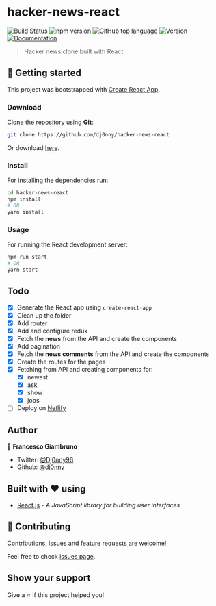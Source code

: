 # hacker-news-react

[![Build Status](https://travis-ci.org/dj0nny/hacker-news-react.svg?branch=develop)](https://travis-ci.org/dj0nny/hacker-news-react)
[![npm version](https://badge.fury.io/js/react.svg)](https://badge.fury.io/js/react)
![GitHub top language](https://img.shields.io/github/languages/top/dj0nny/hacker-news-react)
![Version](https://img.shields.io/badge/version-1.0.0-blue.svg?cacheSeconds=2592000)
[![Documentation](https://img.shields.io/badge/documentation-yes-brightgreen.svg)](https://github.com/dj0nny/hacker-news-react#readme)

> Hacker news clone built with React

## 🚀 Getting started

This project was bootstrapped with [Create React App](https://github.com/facebook/create-react-app).

### Download

Clone the repository using **Git**:
```bash
git clone https://github.com/dj0nny/hacker-news-react
```
Or download [here](https://github.com/dj0nny/hacker-news-react/archive/develop.zip).

### Install

For installing the dependencies run:

```sh
cd hacker-news-react
npm install
# OR
yarn install
```

### Usage

For running the React development server:

```sh
npm run start
# OR
yarn start
```

## Todo

- [x] Generate the React app using `create-react-app`
- [x] Clean up the folder
- [x] Add router
- [x] Add and configure redux
- [x] Fetch the **news** from the API and create the components
- [x] Add pagination
- [x] Fetch the **news comments** from the API and create the components
- [x] Create the routes for the pages
- [x] Fetching from API and creating components for:
  - [x] newest
  - [x] ask
  - [x] show
  - [x] jobs
- [ ] Deploy on [Netlify](https://netlify.com)

## Author

👤 **Francesco Giambruno**

* Twitter: [@Dj0nny96](https://twitter.com/Dj0nny96)
* Github: [@dj0nny](https://github.com/dj0nny)

## Built with :heart: using
* [React.js](https://reactjs.org/) - _A JavaScript library for building user interfaces_

## 🤝 Contributing

Contributions, issues and feature requests are welcome!

Feel free to check [issues page](https://github.com/dj0nny/hacker-news-react/issues).

## Show your support

Give a ⭐️ if this project helped you!